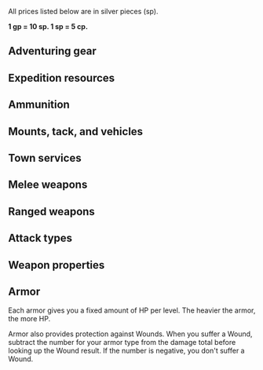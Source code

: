 All prices listed below are in silver pieces (sp).

**1 gp = 10 sp\. 1 sp = 5 cp.**

<!--raw-typst
#import "@preview/tablem:0.1.0": tablem
#let fill = (_, y) => if calc.odd(y) { rgb("EAF2F5") }
#let textSize = 11pt

#let equipmentTable = tablem.with(
  render: (columns: auto, ..args) => {
    text(table(
      columns: (1fr, auto),
      fill: fill,
      ..args,
    ), textSize)
  }
)

#let meleeTable = tablem.with(
  render: (columns: auto, ..args) => {
    text(table(
      columns: (auto, auto, 1fr, auto, auto),
      fill: fill,
      ..args,
    ), textSize)
  }
)

#let rangedTable = tablem.with(
  render: (columns: auto, ..args) => {
    text(table(
      columns: (auto, auto, 1fr, 1fr, auto, auto),
      fill: fill,
      ..args,
    ), textSize)
  }
)

#let propertiesTable = tablem.with(
  render: (columns: auto, ..args) => {
    text(table(
      columns: (auto, 1fr),
      fill: fill,
      ..args,
    ), textSize)
  }
)

#let armorTable = tablem.with(
  render: (columns: auto, ..args) => {
    text(table(
      columns: (1fr, 1fr, auto, auto, auto),
      fill: fill,
      ..args,
    ), textSize)
  }
)
-->

## Adventuring gear

<!--raw-typst
#equipmentTable[
| *Name* | *Cost* |
| ---- | ---- |
| 10 foot pole      | 1 |
| Small sack        | 1 |
| 50 feet of rope   | 1 |
| Mallet            | 1 |
| Large sack        | 2 |
| Backpack          | 5 |
| Lantern           | 10 |
| Crowbar           | 15 |
| Grappling hook    | 25 |
| Steel hand mirror | 25 |
| Ear trumpet       | 50 |
| Lockpicks         | 75 |
]-->

## Expedition resources

<!--raw-typst
#equipmentTable[
| *Name* | *Cost* |
| Firewood | 1 |
| Waterskin | 1 |
| Torches | 1 |
| Wine | 1 |
| Iron spikes | 2 |
| Oil | 2 |
| Bandages | 2 |
| Stakes | 2 |
| Garlic | 5 |
| Wolvesbane | 10 |
| Belladonna | 10 |
| Rations | 10 |
| Camping gear | 20 |
]-->

<!--raw-typst
#colbreak()
-->

## Ammunition

<!--raw-typst
#equipmentTable[
| *Name* | *Cost* |
| ----- | ---- |
| Arrows | 10 |
| Silver arrows | 100 |
| Sling bullets | 3 |
]-->



## Mounts, tack, and vehicles

<!--raw-typst
#propertiesTable[
| *Name* | *Cost* |
| ---- | ---- |
| Saddle bags | 10 |
| Mule | 25 |
| Saddle | 25 |
| Draft horse | 30 |
| Light horse | 40 |
| Raft | 40 |
| Cart | 100 |
| Small boat | 100 |
| Barding | 150 |
| Warhorse | 200 |
| Wagon | 200 |
| Small merchant ship | 5000 |
| Small galley | 10000 |
| Large merchant ship | 20000 |
| Large galley | 30000 |
]-->

## Town services

<!--raw-typst
#propertiesTable[
| *Name* | *Cost* |
| ---- | ---- |
| A bath | 1 |
| A day's stay at an inn | 1 |
| A week's stay at an inn | 6 |
| A month's stay at an inn | 20 |
| Burial | 50 |
]-->

<!--raw-typst
#set page(columns: 1)
-->

## Melee weapons

<!--raw-typst
#meleeTable[
| *Name* | *Parry* | *Properties* | *Attacks* | *Cost* |
| ---- | ---- | ---- | ---- | -- |
| Axe | +2 | Gruesome, Versatile | Slash | 7 |
| Dagger | +2 | Light, Thrown | Slash, Stab | 3 |
| Handaxe | +1 | Gruesome, Light, Thrown | Slash | 3 |
| Longaxe | +3 | Gruesome, Reach, Two-handed | Slash | 12 |
| Longsword | +5 | Versatile | Slash, Stab | 15 |
| Mace | +2 | Armor crushing | Slam | 10 |
| Quarterstaff | +4 | Two-handed | Slam | 2 |
| Short spear | +4 | Thrown | Stab | 3 |
| Spear | +6 | Reach, Versatile | Stab | 4 |
| Sword | +4 | Light | Slash, Stab | 10 |
| Shield | +1 | Bull Rush | Slam | 10 |
| Club | +1 | - | Slam | 1 |
]-->

## Ranged weapons

<!--raw-typst
#rangedTable[
| *Name* | *Parry* | *Properties* | *Range* | *Attacks* | *Cost* |
| ---- | ---- | ---- | ---- | ---- | --- |
| Bow | +0 | Two-handed | 5-50 / 51-100 / 101-150 | Stab | 20 |
| Longbow | +0 | Heavy, Two-handed | 5-70 / 71-140 /141-210 | Stab | 40 |
| Sling | +0 | - | 5-40 / 41-80 /81-160 | Slam | 5 |
]-->

## Attack types

<!--raw-typst
#propertiesTable[
| *Name* | *Description* |
| ---- | ---- |
| Slash | Roll twice on the Wound table and apply both wounds. |
| Stab | If your opponent is Prone or Grappling, you can attempt to Stab through gaps in their armor. Make the attack with disadvantage. On a hit, ignore their Wound protection. |
| Slam | If the Wound would grant the Bleeding condition, it instead grants the Dazed condition. |
]-->

<!--raw-typst
#pagebreak()
-->

## Weapon properties

<!--raw-typst
#propertiesTable[
| *Name* | *Description* |
| ---- | ---- |
| Versatile | Can be wielded with two hands. If you do so, roll a d6 together with your attack. If you hit, use the result as damage if it's higher than the margin of success. |
| Two-handed | Requires two hands. Roll a d10 together with your attack. If you hit, use the result as damage if it's higher than the margin of success. |
| Gruesome | Wounds caused by critical hits are not removed at the end of next round. |
| Thrown | You can throw this weapon to make a ranged attack (range 1-20 / 21-40 / 41-60).  |
| Light | Can be used without disadvantage while grappling. |
| Reach | This weapon has 10 feet reach. If an enemy moves into your melee range, they have to make an attack. On a miss, they take damage equal to the margin of failure. |
| Bull Rush | When you Shove a creature in combat, roll a d4 and add the result to your roll. |
| Flanged | Add +1d4 damage vs. heavy armor and +1d2 vs medium armor on a hit. |
| Heavy | This item takes two slots. |
]-->

## Armor

Each armor gives you a fixed amount of HP per level. The heavier the armor, the more HP.

Armor also provides protection against Wounds. When you suffer a Wound, subtract the number for your armor type from the damage total before looking up the Wound result. If the number is negative, you don't suffer a Wound.

<!--raw-typst
#armorTable[
| *Armor* | *Wound Protection* | *HP / Level* | *Slots* | *Cost* |
| ---- | ---- | ---- | ---- | -- |
| Leather | 3 | +1 | 1 | 15 |
| Chain | 5 | +2 | 1 | 30 |
| Scale | 8 | +4 | 2 | 50 |
]-->

<!--raw-typst
#set page(columns: 2)
-->
